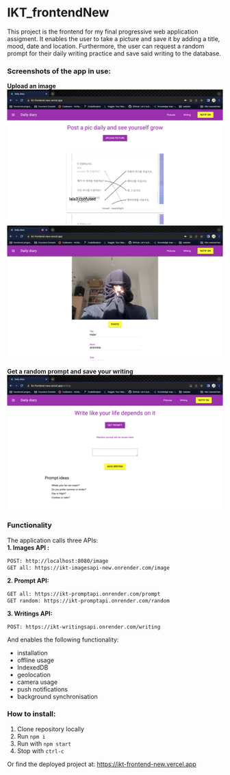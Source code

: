 # IKT_frontendNew

This project is the frontend for my final progressive web application assigment. It enables the user to take a picture and save it by adding a title, mood, date and location. Furthermore, the user can request a random prompt for their daily writing practice and save said writing to the database.

### Screenshots of the app in use:  
**Upload an image**
![Homepage.png](documentationImages%2FHomepage.png)
![TakePhoto.png](documentationImages%2FTakePhoto.png)  

**Get a random prompt and save your writing**
![PromptAndWriting.png](documentationImages%2FPromptAndWriting.png)  

### Functionality

The application calls three APIs:  
__1. Images API :__ 
```
POST: http://localhost:8080/image
GET all: https://ikt-imagesapi-new.onrender.com/image
```
__2. Prompt API:__ 
```
GET all: https://ikt-promptapi.onrender.com/prompt
GET random: https://ikt-promptapi.onrender.com/random
```
__3. Writings API:__
```
POST: https://ikt-writingsapi.onrender.com/writing
```

And enables the following functionality:
- installation 
- offline usage 
- IndexedDB
- geolocation 
- camera usage 
- push notifications 
- background synchronisation

### How to install:
1. Clone repository locally
2. Run `npm i`
3. Run with `npm start`  
4. Stop with `ctrl-c`

Or find the deployed project at: https://ikt-frontend-new.vercel.app
